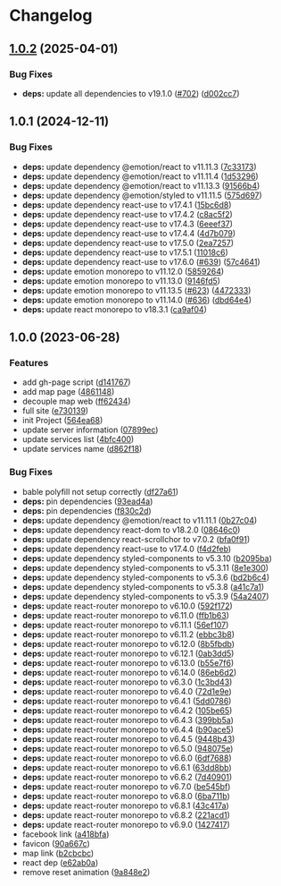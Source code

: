 # Changelog

## [1.0.2](https://github.com/The-Arkose/the-arkose-web/compare/v1.0.1...v1.0.2) (2025-04-01)


### Bug Fixes

* **deps:** update all dependencies to v19.1.0 ([#702](https://github.com/The-Arkose/the-arkose-web/issues/702)) ([d002cc7](https://github.com/The-Arkose/the-arkose-web/commit/d002cc78a538c891d7a4d7aed8b4357d340f73db))

## 1.0.1 (2024-12-11)


### Bug Fixes

* **deps:** update dependency @emotion/react to v11.11.3 ([7c33173](https://github.com/The-Arkose/the-arkose-web/commit/7c33173d99bbe5bae17b72513d971a419eb58236))
* **deps:** update dependency @emotion/react to v11.11.4 ([1d53296](https://github.com/The-Arkose/the-arkose-web/commit/1d532968232fb736cff87fad77b869a2c85ff691))
* **deps:** update dependency @emotion/react to v11.13.3 ([91566b4](https://github.com/The-Arkose/the-arkose-web/commit/91566b41c093cfff30e90b7ce4480573708aea10))
* **deps:** update dependency @emotion/styled to v11.11.5 ([575d697](https://github.com/The-Arkose/the-arkose-web/commit/575d697d49db93370911c4a4e3beacd0ae1ce88e))
* **deps:** update dependency react-use to v17.4.1 ([15bc6d8](https://github.com/The-Arkose/the-arkose-web/commit/15bc6d82f8e76b1fb46d9c44d39791cc0245a5cf))
* **deps:** update dependency react-use to v17.4.2 ([c8ac5f2](https://github.com/The-Arkose/the-arkose-web/commit/c8ac5f2ba41a88d79ad38e57e76b7fee4f031f2a))
* **deps:** update dependency react-use to v17.4.3 ([6eeef37](https://github.com/The-Arkose/the-arkose-web/commit/6eeef37708839b36ff5e31ac8dba376d7bb840db))
* **deps:** update dependency react-use to v17.4.4 ([4d7b079](https://github.com/The-Arkose/the-arkose-web/commit/4d7b0795c07e02a3d5f9700cb091826f2a67613b))
* **deps:** update dependency react-use to v17.5.0 ([2ea7257](https://github.com/The-Arkose/the-arkose-web/commit/2ea7257fc74131f5a642007b4556f7c16a0db239))
* **deps:** update dependency react-use to v17.5.1 ([11018c6](https://github.com/The-Arkose/the-arkose-web/commit/11018c61c80cfa33fcdd6b34c140b30d632e61a3))
* **deps:** update dependency react-use to v17.6.0 ([#639](https://github.com/The-Arkose/the-arkose-web/issues/639)) ([57c4641](https://github.com/The-Arkose/the-arkose-web/commit/57c46416ffed45a8f7ca6dd57808d764718de835))
* **deps:** update emotion monorepo to v11.12.0 ([5859264](https://github.com/The-Arkose/the-arkose-web/commit/58592640b807b4ef7391969d7bda85653b4cb97a))
* **deps:** update emotion monorepo to v11.13.0 ([9146fd5](https://github.com/The-Arkose/the-arkose-web/commit/9146fd518b89b107bd8db3c024c3325bfa3d73c0))
* **deps:** update emotion monorepo to v11.13.5 ([#623](https://github.com/The-Arkose/the-arkose-web/issues/623)) ([4472333](https://github.com/The-Arkose/the-arkose-web/commit/447233334478af6135254fa2edf5686476af919a))
* **deps:** update emotion monorepo to v11.14.0 ([#636](https://github.com/The-Arkose/the-arkose-web/issues/636)) ([dbd64e4](https://github.com/The-Arkose/the-arkose-web/commit/dbd64e42b9402b2c2a35699a489fe3fe540d4584))
* **deps:** update react monorepo to v18.3.1 ([ca9af04](https://github.com/The-Arkose/the-arkose-web/commit/ca9af0433033f03b89970a8acf2607d0ecc7c970))

## 1.0.0 (2023-06-28)


### Features

* add gh-page script ([d141767](https://github.com/The-Arkose/the-arkose-web/commit/d1417670b29d61cdff3214336387aa106c0ccbef))
* add map page ([4861148](https://github.com/The-Arkose/the-arkose-web/commit/486114838cf68ef9aa316534739473f8ca2fc588))
* decouple map web ([ff62434](https://github.com/The-Arkose/the-arkose-web/commit/ff624343b02755ba740fd79240a496539cbc0e02))
* full site ([e730139](https://github.com/The-Arkose/the-arkose-web/commit/e7301390aa88b3f7dbe6898d7f00138f9dfb1930))
* init Project ([564ea68](https://github.com/The-Arkose/the-arkose-web/commit/564ea68a75d5db93af9f10c098119ada5c2709a3))
* update server information ([07899ec](https://github.com/The-Arkose/the-arkose-web/commit/07899ec8263bc11c17493f73bd53f2146ebe7a4c))
* update services list ([4bfc400](https://github.com/The-Arkose/the-arkose-web/commit/4bfc400f0e225a94522d9b633e7b7364c8acc3ef))
* update services name ([d862f18](https://github.com/The-Arkose/the-arkose-web/commit/d862f182fdddb4bece08096d8c1619918746ef20))


### Bug Fixes

* bable polyfill not setup correctly ([df27a61](https://github.com/The-Arkose/the-arkose-web/commit/df27a618ea377ffb6e2aa31466a573d51e1f0a09))
* **deps:** pin dependencies ([93ead4a](https://github.com/The-Arkose/the-arkose-web/commit/93ead4a5feacc5d4ba3335879fed0e12501c44d2))
* **deps:** pin dependencies ([f830c2d](https://github.com/The-Arkose/the-arkose-web/commit/f830c2d0f34387db90e0b0a9c4a5d290645736cd))
* **deps:** update dependency @emotion/react to v11.11.1 ([0b27c04](https://github.com/The-Arkose/the-arkose-web/commit/0b27c047a74687d4b4b7e815b04827914660877f))
* **deps:** update dependency react-dom to v18.2.0 ([08646c0](https://github.com/The-Arkose/the-arkose-web/commit/08646c0784c747739cd0eb9bf67009ff351c6a80))
* **deps:** update dependency react-scrollchor to v7.0.2 ([bfa0f91](https://github.com/The-Arkose/the-arkose-web/commit/bfa0f919849347a4585b291c3f77658823c7a4b9))
* **deps:** update dependency react-use to v17.4.0 ([f4d2feb](https://github.com/The-Arkose/the-arkose-web/commit/f4d2feb358a78f1d1f3a88c793114219452cf1a4))
* **deps:** update dependency styled-components to v5.3.10 ([b2095ba](https://github.com/The-Arkose/the-arkose-web/commit/b2095ba9e2d7473ca65d8516e7bec6bb316d22e1))
* **deps:** update dependency styled-components to v5.3.11 ([8e1e300](https://github.com/The-Arkose/the-arkose-web/commit/8e1e300bec945526e6ecbc704326e1c32beb5e78))
* **deps:** update dependency styled-components to v5.3.6 ([bd2b6c4](https://github.com/The-Arkose/the-arkose-web/commit/bd2b6c474a461cc1a640918f3aa332ad4b0aaba9))
* **deps:** update dependency styled-components to v5.3.8 ([a41c7a1](https://github.com/The-Arkose/the-arkose-web/commit/a41c7a106ecb0000bbb7c269257e9c8ee22746d3))
* **deps:** update dependency styled-components to v5.3.9 ([54a2407](https://github.com/The-Arkose/the-arkose-web/commit/54a24071d3d44166f51367b737a6fef4c57f6779))
* **deps:** update react-router monorepo to v6.10.0 ([592f172](https://github.com/The-Arkose/the-arkose-web/commit/592f1720bc146e816157f30bc5a98633f9ff4559))
* **deps:** update react-router monorepo to v6.11.0 ([ffb1b63](https://github.com/The-Arkose/the-arkose-web/commit/ffb1b63dc39d6bc0ca4721e39b60e802e26c361f))
* **deps:** update react-router monorepo to v6.11.1 ([56ef107](https://github.com/The-Arkose/the-arkose-web/commit/56ef107bc9f0607acbf25b90ac26bd96e8497433))
* **deps:** update react-router monorepo to v6.11.2 ([ebbc3b8](https://github.com/The-Arkose/the-arkose-web/commit/ebbc3b863873ee9e59ac59a959228ff8b4972fac))
* **deps:** update react-router monorepo to v6.12.0 ([8b5fbdb](https://github.com/The-Arkose/the-arkose-web/commit/8b5fbdb77edf5405c1a74f347d302453921ef31d))
* **deps:** update react-router monorepo to v6.12.1 ([0ab3dd5](https://github.com/The-Arkose/the-arkose-web/commit/0ab3dd5b06f136bdbf221f84e703a55e43cbd737))
* **deps:** update react-router monorepo to v6.13.0 ([b55e7f6](https://github.com/The-Arkose/the-arkose-web/commit/b55e7f6b60f27a87cde9a87c8f24aafffee5c18e))
* **deps:** update react-router monorepo to v6.14.0 ([86eb6d2](https://github.com/The-Arkose/the-arkose-web/commit/86eb6d2a4fec705d5cd529e48ae48d2bcd9c4802))
* **deps:** update react-router monorepo to v6.3.0 ([1c3bd43](https://github.com/The-Arkose/the-arkose-web/commit/1c3bd43d6b3f5cbbbd295e182b5d3d73fbf18282))
* **deps:** update react-router monorepo to v6.4.0 ([72d1e9e](https://github.com/The-Arkose/the-arkose-web/commit/72d1e9e198e1e6348b50f735403e277b5c4ebcbc))
* **deps:** update react-router monorepo to v6.4.1 ([5dd0786](https://github.com/The-Arkose/the-arkose-web/commit/5dd0786bca2f6fd94c765e025430c69b8ef6eccd))
* **deps:** update react-router monorepo to v6.4.2 ([105be65](https://github.com/The-Arkose/the-arkose-web/commit/105be659b36c323114e4526150d7025a9aa72db1))
* **deps:** update react-router monorepo to v6.4.3 ([399bb5a](https://github.com/The-Arkose/the-arkose-web/commit/399bb5a81e152debb295af1b5f26f83a46128b2e))
* **deps:** update react-router monorepo to v6.4.4 ([b90ace5](https://github.com/The-Arkose/the-arkose-web/commit/b90ace53cce1492bba3baeb69f852fb4a0f559d5))
* **deps:** update react-router monorepo to v6.4.5 ([9448b43](https://github.com/The-Arkose/the-arkose-web/commit/9448b4302a68a12e31c1dbb07ff2af2340367327))
* **deps:** update react-router monorepo to v6.5.0 ([948075e](https://github.com/The-Arkose/the-arkose-web/commit/948075e804eb0ed3f98426d3016fb618ab6fb37f))
* **deps:** update react-router monorepo to v6.6.0 ([6df7688](https://github.com/The-Arkose/the-arkose-web/commit/6df7688d631460df999e9fe8aeb60aec5f7bab89))
* **deps:** update react-router monorepo to v6.6.1 ([63dd8bb](https://github.com/The-Arkose/the-arkose-web/commit/63dd8bb42b5593ce2e1d57466059c5eb48301ea8))
* **deps:** update react-router monorepo to v6.6.2 ([7d40901](https://github.com/The-Arkose/the-arkose-web/commit/7d40901a517ff5aa2617f846c565cfdbc1d2c70e))
* **deps:** update react-router monorepo to v6.7.0 ([be545bf](https://github.com/The-Arkose/the-arkose-web/commit/be545bfe2037deb6740869112b4a8edb403a5713))
* **deps:** update react-router monorepo to v6.8.0 ([6ba711b](https://github.com/The-Arkose/the-arkose-web/commit/6ba711b09e1dcb0e24dd05276b98894ad02054c1))
* **deps:** update react-router monorepo to v6.8.1 ([43c417a](https://github.com/The-Arkose/the-arkose-web/commit/43c417ac25351b8ee85608bcabcdab18f82e4a90))
* **deps:** update react-router monorepo to v6.8.2 ([221acd1](https://github.com/The-Arkose/the-arkose-web/commit/221acd1eb5dd3749e581425509d87f75afcc1302))
* **deps:** update react-router monorepo to v6.9.0 ([1427417](https://github.com/The-Arkose/the-arkose-web/commit/1427417095f2908d5e45e611bf8263731f504ae1))
* facebook link ([a418bfa](https://github.com/The-Arkose/the-arkose-web/commit/a418bfa3386397fd5244453801896ac621d66d57))
* favicon ([90a667c](https://github.com/The-Arkose/the-arkose-web/commit/90a667c92938e6071729469274a38d4e4bdb08a9))
* map link ([b2cbcbc](https://github.com/The-Arkose/the-arkose-web/commit/b2cbcbc309e6a14675e49e24ab0a6525b4429e7d))
* react dep ([e62ab0a](https://github.com/The-Arkose/the-arkose-web/commit/e62ab0a21b4b28ba48fd010dc2d8c69ae3a8e542))
* remove reset animation ([9a848e2](https://github.com/The-Arkose/the-arkose-web/commit/9a848e22667ef331ec5748267818c502bff8fceb))
